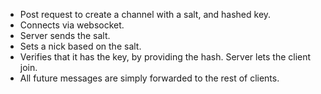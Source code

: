  - Post request to create a channel with a salt, and hashed key.
 - Connects via websocket.
 - Server sends the salt.
 - Sets a nick based on the salt.
 - Verifies that it has the key, by providing the hash. Server lets the client
   join.
 - All future messages are simply forwarded to the rest of clients.

